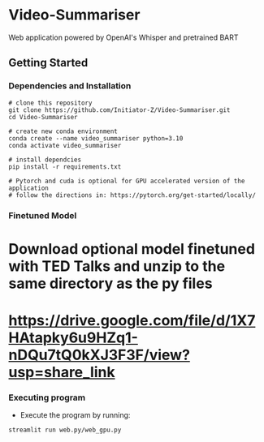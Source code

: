 # Video-Summariser
Web application powered by OpenAI's Whisper and pretrained BART

## Getting Started

### Dependencies and Installation

```
# clone this repository
git clone https://github.com/Initiator-Z/Video-Summariser.git
cd Video-Summariser

# create new conda environment
conda create --name video_summariser python=3.10
conda activate video_summariser

# install dependcies
pip install -r requirements.txt

# Pytorch and cuda is optional for GPU accelerated version of the application
# follow the directions in: https://pytorch.org/get-started/locally/
```

### Finetuned Model
# Download optional model finetuned with TED Talks and unzip to the same directory as the py files
# https://drive.google.com/file/d/1X7HAtapky6u9HZq1-nDQu7tQ0kXJ3F3F/view?usp=share_link

### Executing program

* Execute the program by running:
```
streamlit run web.py/web_gpu.py
```


